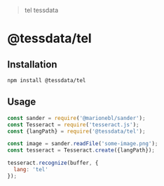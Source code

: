 > tel tessdata

# @tessdata/tel

## Installation

```
npm install @tessdata/tel
```

## Usage

```js
const sander = require('@marionebl/sander');
const Tesseract = require('tesseract.js');
const {langPath} = require('@tessdata/tel');

const image = sander.readFile('some-image.png');
const tesseract = Tesseract.create({langPath});

tesseract.recognize(buffer, {
  lang: 'tel'
});
```
